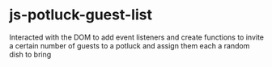 # js-potluck-guest-list
Interacted with the DOM to add event listeners and create functions to invite a certain number of guests to a potluck
and assign them each a random dish to bring
